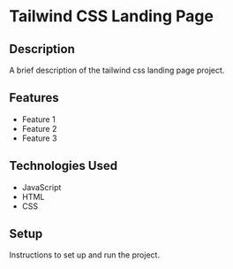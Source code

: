 # Tailwind CSS Landing Page

## Description

A brief description of the tailwind css landing page project.

## Features

- Feature 1
- Feature 2
- Feature 3

## Technologies Used

- JavaScript
- HTML
- CSS

## Setup

Instructions to set up and run the project.
